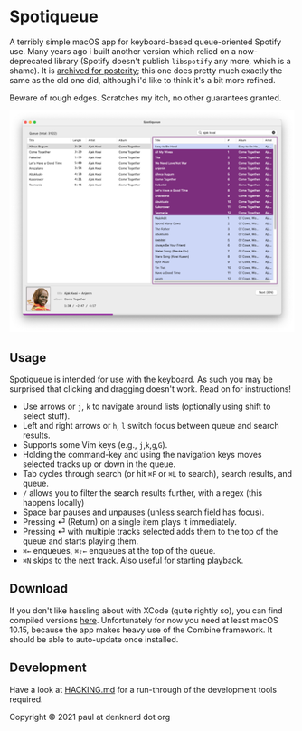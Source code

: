 # Spotiqueue

A terribly simple macOS app for keyboard-based queue-oriented Spotify use.  Many years ago i built
another version which relied on a now-deprecated library (Spotify doesn't publish `libspotify` any
more, which is a shame).  It is [archived for
posterity](https://github.com/toothbrush/spotiqueue-old); this one does pretty much exactly the same
as the old one did, although i'd like to think it's a bit more refined.

Beware of rough edges. Scratches my itch, no other guarantees granted.

![Obligatory screenshot to give an idea what the app does.](img/screenshot.png)

## Usage

Spotiqueue is intended for use with the keyboard.  As such you may be surprised that clicking and
dragging doesn't work.  Read on for instructions!

* Use arrows or `j`, `k` to navigate around lists (optionally using shift to select stuff).
* Left and right arrows or `h`, `l` switch focus between queue and search results.
* Supports some Vim keys (e.g., `j`,`k`,`g`,`G`).
* Holding the command-key and using the navigation keys moves selected tracks up or down in the queue.
* Tab cycles through search (or hit `⌘F` or `⌘L` to search), search results, and queue.
* `/` allows you to filter the search results further, with a regex (this happens locally)
* Space bar pauses and unpauses (unless search field has focus).
* Pressing ⏎ (Return) on a single item plays it immediately.
* Pressing ⏎ with multiple tracks selected adds them to the top of the queue and starts playing them.
* `⌘←` enqueues, `⌘⇧←` enqueues at the top of the queue.
* `⌘N` skips to the next track. Also useful for starting playback.

## Download

If you don't like hassling about with XCode (quite rightly so), you can find compiled versions
[here](https://github.com/toothbrush/Spotiqueue/releases).  Unfortunately for now you need at least
macOS 10.15, because the app makes heavy use of the Combine framework.  It should be able to
auto-update once installed.

## Development

Have a look at [HACKING.md](./HACKING.md) for a run-through of the development tools required.

Copyright © 2021 paul at denknerd dot org
